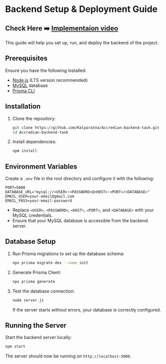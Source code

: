 # Backend Setup & Deployment Guide
## **Check Here** ➡️ [Implementaion video](https://drive.google.com/file/d/1p7gUYv2x6NJoL6DCpx8p43XhhbuzB9JQ/view?usp=sharing)

This guide will help you set up, run, and deploy the backend of the project.

## Prerequisites

Ensure you have the following installed:
- [Node.js](https://nodejs.org/) (LTS version recommended)
- [MySQL](https://www.mysql.com/) database
- [Prisma CLI](https://www.prisma.io/docs/concepts/components/prisma-cli)

## Installation

1. Clone the repository:
   ```sh
   git clone https://github.com/Kalparatna/Accredian-backend-task.git
   cd Accredian-backend-task
   ```

2. Install dependencies:
   ```sh
   npm install
   ```

## Environment Variables

Create a `.env` file in the root directory and configure it with the following:

```
PORT=5000
DATABASE_URL="mysql://<USER>:<PASSWORD>@<HOST>:<PORT>/<DATABASE>"
EMAIL_USER=your-email@gmail.com
EMAIL_PASS=your-email-password
```

- Replace `<USER>`, `<PASSWORD>`, `<HOST>`, `<PORT>`, and `<DATABASE>` with your MySQL credentials.
- Ensure that your MySQL database is accessible from the backend server.

## Database Setup

1. Run Prisma migrations to set up the database schema:
   ```sh
   npx prisma migrate dev --name init
   ```

2. Generate Prisma Client:
   ```sh
   npx prisma generate
   ```

3. Test the database connection:
   ```sh
   node server.js
   ```
   If the server starts without errors, your database is correctly configured.

## Running the Server

Start the backend server locally:
```sh
npm start
```

The server should now be running on `http://localhost:5000`.
